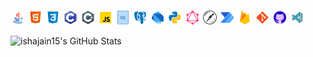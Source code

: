 <p float="left">
  <img src="java.png" width="24" height="24"/>
  <img src="html-5.png" width="24" height="24"/>
  <img src="css3.png" width="24" height="24"/>
  <img src="c-programming.png" width="24" height="24"/>
  <img src="c-sharp.png" width="24" height="24"/>
  <img src="javascript.png" width="24" height="24"/>
  <img src="sql.png" width="24" height="24"/>
  <img src="postgresql.png" width="24" height="24"/>
  <img src="dart.png" width="24" height="24"/>
  <img src="python.png" width="24" height="24"/>
  <img src="graphql.png" width="24" height="24"/>
  <img src="postman-api.png" width="24" height="24"/>
  <img src="microsoft-power-automate-2020.png" width="24" height="24"/>
  <img src="firebase.png" width="24" height="24"/>
  <img src="git.png" width="24" height="24"/>
  <img src="github.png" width="24" height="24"/>
  <img src="visual-studio-code-2019.png" width="24" height="24"/>
</p>

<img align="left" alt="ishajain15's GitHub Stats" src="https://github-readme-stats.vercel.app/api?username=ishajain15&count_private=true&show_icons=true&theme=graywhite&hide=stars&hide_border=true"/>


[linkedin]: https://linkedin.com/in/ishajain15
